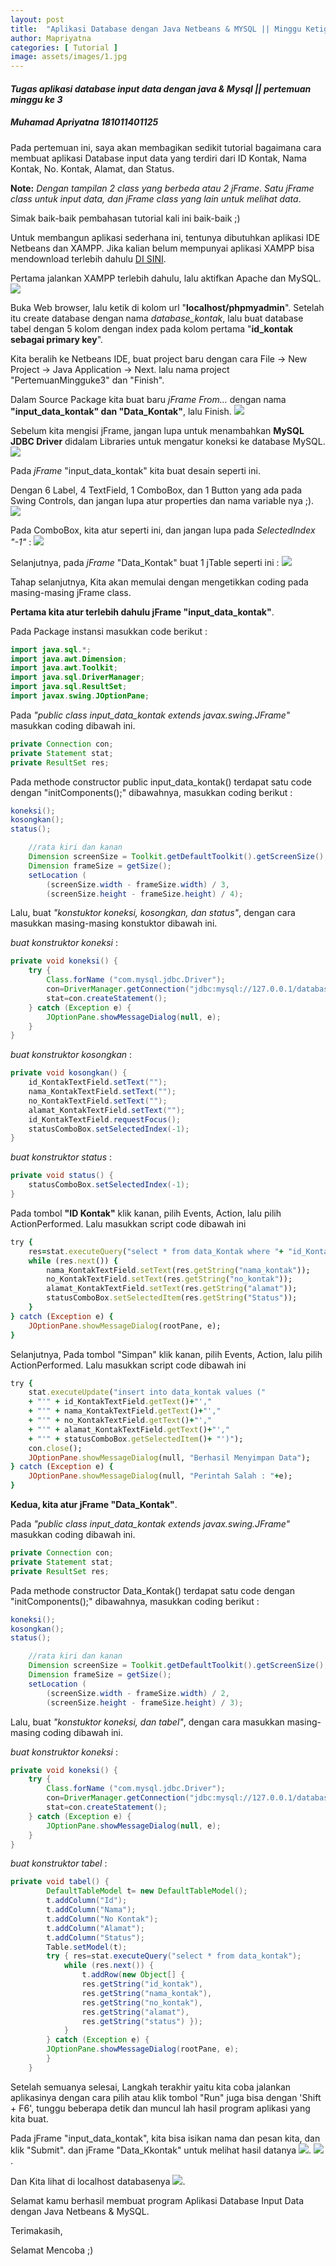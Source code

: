 ```yaml
---
layout: post
title:  "Aplikasi Database dengan Java Netbeans & MYSQL || Minggu Ketiga"
author: Mapriyatna
categories: [ Tutorial ]
image: assets/images/1.jpg
---
```


#### *Tugas aplikasi database input data dengan java & Mysql || pertemuan minggu ke 3*
##### *Muhamad Apriyatna 181011401125*

Pada pertemuan ini, saya akan membagikan sedikit tutorial bagaimana cara membuat aplikasi Database input data yang terdiri dari ID Kontak, Nama Kontak, No. Kontak, Alamat, dan Status.

**Note:** *Dengan tampilan 2 class yang berbeda atau 2 jFrame*.
*Satu jFrame class untuk input data, dan jFrame class yang lain untuk melihat data*.

Simak baik-baik pembahasan tutorial kali ini baik-baik ;)

Untuk membangun aplikasi sederhana ini, tentunya dibutuhkan aplikasi IDE Netbeans dan XAMPP.
Jika kalian belum mempunyai aplikasi XAMPP bisa mendownload terlebih dahulu [DI SINI](https://www.apachefriends.org/download.html).

Pertama jalankan XAMPP terlebih dahulu, lalu aktifkan Apache dan MySQL.
![](/assets/images/p3_d.png)

Buka Web browser, lalu ketik di kolom url "**localhost/phpmyadmin**".
Setelah itu create database dengan nama *database_kontak*, lalu buat database tabel dengan 5 kolom dengan index pada kolom pertama "**id_kontak sebagai primary key**". [](/assets/images/p3_3.png)

Kita beralih ke Netbeans IDE, buat project baru dengan cara File → New Project → Java Application → Next. lalu nama project "PertemuanMingguke3" dan "Finish".

Dalam Source Package kita buat baru *jFrame From...* dengan nama **"input_data_kontak" dan "Data_Kontak"**, lalu Finish.
![](/assets/images/p3_5.png)

Sebelum kita mengisi jFrame, jangan lupa untuk menambahkan **MySQL JDBC Driver** didalam Libraries untuk mengatur koneksi ke database MySQL.
![](/assets/images/p3_2.png)

Pada *jFrame* "input_data_kontak" kita buat desain seperti ini.

Dengan 6 Label, 4 TextField, 1 ComboBox, dan 1 Button yang ada pada Swing Controls, dan jangan lupa atur properties dan nama variable nya ;).
![](/assets/images/p3_8.png)

Pada ComboBox, kita atur seperti ini, dan jangan lupa pada *SelectedIndex "-1"* :
![](/assets/images/p3_9.png)

Selanjutnya, pada *jFrame* "Data_Kontak" buat 1 jTable seperti ini :
![](/assets/images/p3_a.png)


Tahap selanjutnya, Kita akan memulai dengan mengetikkan coding pada masing-masing jFrame class.

**Pertama kita atur terlebih dahulu jFrame "input_data_kontak"**.

Pada Package instansi masukkan code berikut :

```java
import java.sql.*;
import java.awt.Dimension;
import java.awt.Toolkit;
import java.sql.DriverManager;
import java.sql.ResultSet;
import javax.swing.JOptionPane;
```

Pada *"public class input_data_kontak extends javax.swing.JFrame"* masukkan coding dibawah ini.
```java
private Connection con;
private Statement stat;
private ResultSet res;
```

Pada methode constructor public input_data_kontak() terdapat satu code dengan "initComponents();"
dibawahnya, masukkan coding berikut :
```java
koneksi();
kosongkan();
status();

    //rata kiri dan kanan
    Dimension screenSize = Toolkit.getDefaultToolkit().getScreenSize();
    Dimension frameSize = getSize();
    setLocation (
        (screenSize.width - frameSize.width) / 3,
        (screenSize.height - frameSize.height) / 4);
```

Lalu, buat *"konstuktor koneksi, kosongkan, dan status"*, dengan cara masukkan masing-masing konstuktor dibawah ini.

*buat konstruktor koneksi* :
```java
private void koneksi() {
	try {
		Class.forName ("com.mysql.jdbc.Driver");
		con=DriverManager.getConnection("jdbc:mysql://127.0.0.1/database_kontak", "root", "");
		stat=con.createStatement();
	} catch (Exception e) {
    	JOptionPane.showMessageDialog(null, e);
	}
}
```

*buat konstruktor kosongkan* :
```java
private void kosongkan() {
	id_KontakTextField.setText("");
	nama_KontakTextField.setText("");
	no_KontakTextField.setText("");
	alamat_KontakTextField.setText("");
	id_KontakTextField.requestFocus();
	statusComboBox.setSelectedIndex(-1);
}
```

*buat konstruktor status* :
```java
private void status() { 
    statusComboBox.setSelectedIndex(-1); 
}
```

Pada tombol **"ID Kontak"** klik kanan, pilih Events, Action, lalu pilih ActionPerformed. Lalu masukkan script code dibawah ini
```ruby
try {
    res=stat.executeQuery("select * from data_Kontak where "+ "id_Kontak='" +id_KontakTextField.getText()+"'" );
    while (res.next()) {
    	nama_KontakTextField.setText(res.getString("nama_kontak")); 
    	no_KontakTextField.setText(res.getString("no_kontak")); 
    	alamat_KontakTextField.setText(res.getString("alamat"));
    	statusComboBox.setSelectedItem(res.getString("Status"));
	}
} catch (Exception e) {
	JOptionPane.showMessageDialog(rootPane, e);
}
```


Selanjutnya, Pada tombol "Simpan" klik kanan, pilih Events, Action, lalu pilih ActionPerformed. Lalu masukkan script code dibawah ini
```ruby
try {
    stat.executeUpdate("insert into data_kontak values (" 
    + "'" + id_KontakTextField.getText()+"'," 
    + "'" + nama_KontakTextField.getText()+"'," 
    + "'" + no_KontakTextField.getText()+"'," 
    + "'" + alamat_KontakTextField.getText()+"',"
    + "'" + statusComboBox.getSelectedItem()+ "')");
    con.close();
    JOptionPane.showMessageDialog(null, "Berhasil Menyimpan Data"); 
} catch (Exception e) {
	JOptionPane.showMessageDialog(null, "Perintah Salah : "+e);
}
```

**Kedua, kita atur jFrame "Data_Kontak"**.

Pada *"public class input_data_kontak extends javax.swing.JFrame"* masukkan coding dibawah ini.
```java
private Connection con;
private Statement stat;
private ResultSet res;
```

Pada methode constructor Data_Kontak() terdapat satu code dengan "initComponents();"
dibawahnya, masukkan coding berikut :
```java
koneksi();
kosongkan();
status();

    //rata kiri dan kanan
    Dimension screenSize = Toolkit.getDefaultToolkit().getScreenSize();
    Dimension frameSize = getSize();
    setLocation (
        (screenSize.width - frameSize.width) / 2,
        (screenSize.height - frameSize.height) / 3);
```

Lalu, buat *"konstuktor koneksi, dan tabel"*, dengan cara masukkan masing-masing coding dibawah ini.

*buat konstruktor koneksi* :
```java
private void koneksi() {
	try {
		Class.forName ("com.mysql.jdbc.Driver");
		con=DriverManager.getConnection("jdbc:mysql://127.0.0.1/database_kontak", "root", "");
		stat=con.createStatement();
	} catch (Exception e) {
    	JOptionPane.showMessageDialog(null, e);
	}
}
```

*buat konstruktor tabel* :
```java
private void tabel() { 
        DefaultTableModel t= new DefaultTableModel();
        t.addColumn("Id"); 
        t.addColumn("Nama"); 
        t.addColumn("No Kontak");
        t.addColumn("Alamat"); 
        t.addColumn("Status"); 
        Table.setModel(t); 
        try { res=stat.executeQuery("select * from data_kontak"); 
            while (res.next()) { 
                t.addRow(new Object[] { 
                res.getString("id_kontak"),
                res.getString("nama_kontak"), 
                res.getString("no_kontak"), 
                res.getString("alamat"), 
                res.getString("status") }); 
            }
        } catch (Exception e) { 
        JOptionPane.showMessageDialog(rootPane, e); 
        } 
    }
```

Setelah semuanya selesai,
Langkah terakhir yaitu kita coba jalankan aplikasinya dengan cara pilih atau klik tombol "Run" juga bisa dengan 'Shift + F6', tunggu beberapa detik dan muncul lah hasil program aplikasi yang kita buat.

Pada jFrame "input_data_kontak", kita bisa isikan nama dan pesan kita, dan klik "Submit". dan jFrame "Data_Kkontak" untuk melihat hasil datanya
![](/assets/images/p3_b.png).
![](/assets/images/p3_c.png).


Dan Kita lihat di localhost databasenya
![](/assets/images/p3_e.png).

Selamat kamu berhasil membuat program Aplikasi Database Input Data dengan Java Netbeans & MySQL.

Terimakasih,


Selamat Mencoba ;)